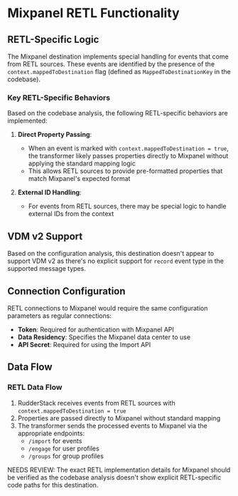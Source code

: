 # Mixpanel RETL Functionality

## RETL-Specific Logic

The Mixpanel destination implements special handling for events that come from RETL sources. These events are identified by the presence of the `context.mappedToDestination` flag (defined as `MappedToDestinationKey` in the codebase).

### Key RETL-Specific Behaviors

Based on the codebase analysis, the following RETL-specific behaviors are implemented:

1. **Direct Property Passing**:
   - When an event is marked with `context.mappedToDestination = true`, the transformer likely passes properties directly to Mixpanel without applying the standard mapping logic
   - This allows RETL sources to provide pre-formatted properties that match Mixpanel's expected format

2. **External ID Handling**:
   - For events from RETL sources, there may be special logic to handle external IDs from the context

## VDM v2 Support

Based on the configuration analysis, this destination doesn't appear to support VDM v2 as there's no explicit support for `record` event type in the supported message types.

## Connection Configuration

RETL connections to Mixpanel would require the same configuration parameters as regular connections:

- **Token**: Required for authentication with Mixpanel API
- **Data Residency**: Specifies the Mixpanel data center to use
- **API Secret**: Required for using the Import API

## Data Flow

### RETL Data Flow

1. RudderStack receives events from RETL sources with `context.mappedToDestination = true`
2. Properties are passed directly to Mixpanel without standard mapping
3. The transformer sends the processed events to Mixpanel via the appropriate endpoints:
   - `/import` for events
   - `/engage` for user profiles
   - `/groups` for group profiles

NEEDS REVIEW: The exact RETL implementation details for Mixpanel should be verified as the codebase analysis doesn't show explicit RETL-specific code paths for this destination.
